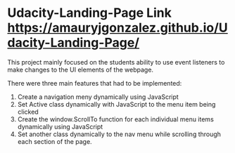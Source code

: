 # Udacity-Landing-Page Link https://amauryjgonzalez.github.io/Udacity-Landing-Page/
This project mainly focused on the students ability to use event listeners to make changes to the UI elements of the webpage. 

There were three main features that had to be implemented: 
1. Create a navigation meny dynamically using JavaScript
2. Set Active class dynamically with JavaScript to the menu item being clicked
3. Create the window.ScrollTo function for each individual menu items dynamically using JavaScript
4. Set another class dynamically to the nav menu while scrolling through each section of the page. 

 
